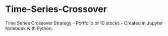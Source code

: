 # Time-Series-Crossover
Time Series Crossover Strategy - Portfolio of 10 stocks - Created in Jupyter Notebook with Python. 
